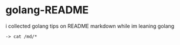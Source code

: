 # golang-README
i collected golang tips on README markdown while im leaning golang

    -> cat /md/*
